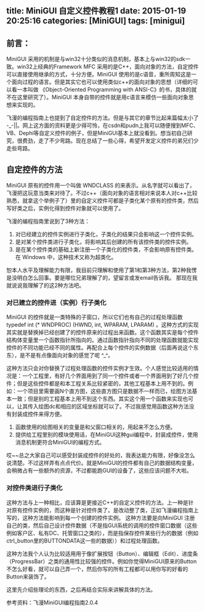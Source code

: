 title: MiniGUI 自定义控件教程1
date: 2015-01-19 20:25:16
categories: [MiniGUI]
tags: [minigui]
---

## 前言：

MiniGUI 采用的机制是与win32十分类似的消息机制，基本上与win32的sdk一致。win32上经典的Framework MFC 采用的是C++，面向对象的方法，自定控件可以直接使用继承的方式，十分方便。MiniGUI 使用的是c语音，重所周知这是一个面向过程的语言。但是其实它也可以使用类似c++的面向对象的思想（详细的可以看一本叫做 《Object-Oriented Programming with ANSI-C》的书，具体的就不在这里研究了）。MiniGUI 本身自带的控件就是用c语言来模仿一些面向对象思想来实现的。

 飞漫的编程指南上也提到了自定控件的方法。但是与其它的章节比起来篇幅太小了 -_-||。网上这方面的资料更是少得可怜，在csdn和pudn上我可以随便搜到MFC、VB、Dephi等自定义控件的例子，但是MiniGUI基本上就没看到。想当初自己研究，很费劲，走了不少弯路。现在总结了一些心得，希望开发定义控件的弟兄们少走些弯路。

## 自定控件的方法

MiniGUI 原有的控件用一个叫做 WNDCLASS 的来表示。从名字就可以看出了，飞漫把这玩意当类来对待了。不过c++（面向对象的语言相对来说本人对c++比较熟悉，就拿这个举例子了）里的自定义控件可都是子类化某个原有的控件类，然后写好类之后，实例化得到控件对象就可以使用了。

飞漫的编程指南里说到了3种方法：

1. 对已经建立的控件实例进行子类化，子类化的结果只会影响这一个控件实例。
2. 是对某个控件类进行子类化，将影响其后创建的所有该控件类的控件实例。 
3. 是在某个控件类的基础上新注册一个子类化的控件类，不会影响原有控件类。在 Windows 中，这种技术又称为超类化。

恕本人水平及理解能力有限，我目前只理解和使用了第1和第3种方法，第2种我愣是没明白怎么回事。要是哪位兄弟理解了的，望留言或发email告诉我。 那现在我就说说我理解了的这2种方法吧。

### 对已建立的控件进（实例）行子类化

MiniGUI 的控件就是一类特殊的子窗口，所以它们也有自己的过程处理函数 typedef int (* WNDPROC) (HWND, int, WPARAM, LPARAM) 。这种方式的实现其实就是替换掉已经创建了的控件原来的过程出来函数。这个函数其实是每个控件结构体变量里一个函数指针所指向的。通过函数指针指向不同的处理函数就能实现控件的不同功能已经不同的属性。再配合上每个控件的实例数据（后面再说这个东东），是不是有点像面向对象的感觉了呢 ^_^。

这种方法只会对你替换了过程处理函数的控件实例才生效。个人感觉比较适用的情况是：一个工程里，有好几个界面用到了同一个控件或者一个界面用到了好几个控件；但是这些控件都是和本工程关系比较紧密的，其他工程基本上用不到的。例如：一个项目里需要画N个直方图，这些直方图只是数据不一样而已，绘图方法基本一致；但是别的工程基本上用不到这个东西。其实这个用一个函数来实现也可以，让其传入绘图dc和相应的区域坐标就可以了。不过我感觉用函数这种方法没有封装成控件来得方便。

1. 函数使用的绘图相关的变量是和父窗口相关的，用起来不怎么方便。
2. 提供给工程里别的模块使用话，在MiniGUI这种gui编程中，封装成控件，使用消息机制更符合MiniGUI的编程方式。

哎~~总之大家自己可以感受封装成控件的好处的，我表达能力有限，好像没怎么说清楚。不过这样弄有点点代价。就是MiniGUI的控件都有自己的数据结构变量，会稍微占有一些额外的资源，不过都能跑GUI的设备了，这些应该问题不大啦。

### 对控件类进行子类化 
这种方法与上一种相比，应该算是更接近C++的自定义控件的方法。上一种是针对原有控件实例的，而这种是针对控件类了。是改动整了类，正如飞漫编程指南上写的，这种方法能影响到每一个创建的控件实例。 这种方法要是向MiniGUI 注册自己的类，然后自己设计控件数据（不是指GUI系统的调用的控件窗口数据（这些例如客户区、私有DC、托管窗口之类的），而是指保存控件某些行为的数据（例如ctrl_button里的BUTTONDATA这一些的数据））和过程处理函数。

这种方法我个人认为比较适用用于像扩展按钮（Button）、编辑框（Edit）、进度条（ProgressBar）之类的通用性比较强的控件。例如你觉得MiniGUI原来的Button不怎么好看，就可以自己弄一个，然后你写的所有工程都可以用你写的好看的Button来装饰了。

这里先介绍些理论的东西，之后再结合实际来讲解具体的方法。

参考资料：飞漫MiniGUI编程指南2.0.4

